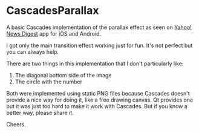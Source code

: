 CascadesParallax
==========================
A basic Cascades implementation of the parallax effect as seen on [Yahoo! News Digest](https://mobile.yahoo.com/newsdigest/) app for
iOS and Android.

I got only the main transition effect working just for fun. It's not perfect but you can always help.

There are two things in this implementation that I don't particularly like:
  1.  The diagonal bottom side of the image
  2.  The circle with the number

Both were implemented using static PNG files because Cascades doesn't provide a nice way for doing it, like
a free drawing canvas. Qt provides one but it was just too hard to make it work with Cascades.
But if you know a better way, please share it.

Cheers.
